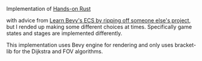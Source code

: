 Implementation of [Hands-on Rust](https://pragprog.com/titles/hwrust/hands-on-rust/)

with advice from [Learn Bevy's ECS by ripping off someone else's project](https://saveriomiroddi.github.io/learn_bevy_ecs_by_ripping_off/introduction.html), but I rended up making some different choices at times. Specifically game states and stages are implemented differently.

This implementation uses Bevy engine for rendering and only uses bracket-lib for the Dijkstra and FOV algorithms.



